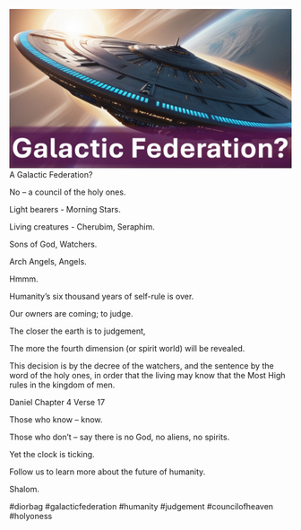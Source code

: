 ![Video cover image](./cover.jpg)
A Galactic Federation?

No – a council of the holy ones.

Light bearers - Morning Stars.

Living creatures - Cherubim, Seraphim.

Sons of God, Watchers.

Arch Angels, Angels.

Hmmm.

Humanity’s six thousand years of self-rule is over.

Our owners are coming; to judge.

The closer the earth is to judgement,

The more the fourth dimension (or spirit world) will be revealed.

This decision is by the decree of the watchers, and the sentence by the word of the holy ones, in order that the living may know that the Most High rules in the kingdom of men.

Daniel Chapter 4 Verse 17

Those who know – know.

Those who don’t – say there is no God, no aliens, no spirits.

Yet the clock is ticking.

Follow us to learn more about the future of humanity.

Shalom.


#diorbag #galacticfederation #humanity #judgement #councilofheaven #holyoness